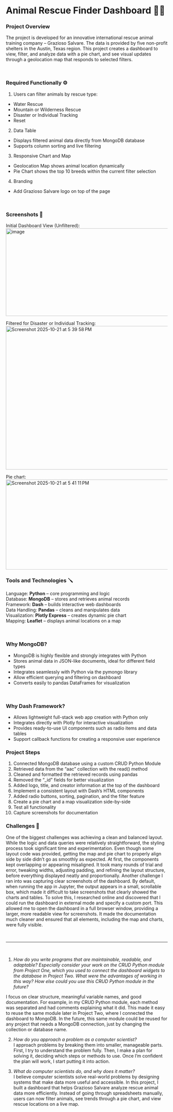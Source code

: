 # Animal Rescue Finder Dashboard 🐶🐱

### Project Overview
The project is developed for an innovative international rescue animal training company – Grazioso Salvare. The data is provided by five non-profit shelters in the Austin, Texas region. This project creates a dashboard to view, filter, and analyze data with a pie chart, and see visual updates through a geolocation map that responds to selected filters.

<br>

### Required Functionally ⚙️
1. Users can filter animals by rescue type: 
* Water Rescue
* Mountain or Wilderness Rescue
* Disaster or Individual Tracking
* Reset
2. Data Table
* Displays filtered animal data directly from MongoDB database
* Supports column sorting and live filtering
3. Responsive Chart and Map
* Geolocation Map shows animal location dynamically
* Pie Chart shows the top 10 breeds within the current filter selection
4. Branding
* Add Grazioso Salvare logo on top of the page

<br>

### Screenshots 🩻
Initial Dashboard View (Unfiltered): 
<br>
<img width="524" height="273" alt="image" src="https://github.com/user-attachments/assets/8f9371f6-5f73-499e-9893-9cb245112527" />
<br>


Filtered for Disaster or Individual Tracking:
<br>
<img width="1087" height="447" alt="Screenshot 2025-10-21 at 5 39 58 PM" src="https://github.com/user-attachments/assets/3ddd6736-9777-4543-a312-260392c3720f" />
<br>

Pie chart:
<br>
<img width="600" height="280" alt="Screenshot 2025-10-21 at 5 41 11 PM" src="https://github.com/user-attachments/assets/178619c1-dcd8-4b1c-839d-8207da9312b8" />
<br>

### Tools and Technologies 🪛
Language: **Python** – core programming and logic<br>
Database: **MongoDB** – stores and retrieves animal records<br>
Framework: **Dash** – builds interactive web dashboards<br>
Data Handling: **Pandas** – cleans and manipulates data<br>
Visualization: **Plotly Express** – creates dynamic pie chart<br>
Mapping: **Leaflet** – displays animal locations on a map

<br>

### Why MongoDB? 
* MongoDB is highly flexible and strongly integrates with Python
* Stores animal data in JSON-like documents, ideal for different field types
* Integrates seamlessly with Python via the pymongo library
* Allow efficient querying and filtering on dashboard
* Converts easily to pandas DataFrames for visualization
<br>

### Why Dash Framework? <br>
* Allows lightweight full-stack web app creation with Python only
* Integrates directly with Plotly for interactive visualization
* Provides ready-to-use UI components such as radio items and data tables
* Support callback functions for creating a responsive user experience

### Project Steps 
1. Connected MongoDB database using a custom CRUD Python Module
2. Retrieved data from the “aac” collection with the read() method
3. Cleaned and formatted the retrieved records using pandas
4. Removed the “_id” fields for better visualization
5. Added logo, title, and creator information at the top of the dashboard
6. Implement a consistent layout with Dash’s HTML components
7. Added radio buttons, sorting, pagination, and the filter feature
8. Create a pie chart and a map visualization side-by-side
9. Test all functionality
1. Capture screenshots for documentation

### Challenges 🚀
One of the biggest challenges was achieving a clean and balanced layout. While the logic and data queries were relatively straightforward, the styling process took significant time and experimentation. Even though some layout code was provided, getting the map and pie chart to properly align side by side didn’t go as smoothly as expected. At first, the components kept overlapping or appearing misaligned. It took many rounds of trial and error, tweaking widths, adjusting padding, and refining the layout structure, before everything displayed neatly and proportionally. Another challenge I ran into was capturing clear screenshots of the dashboard. By default, when running the app in Jupyter, the output appears in a small, scrollable box, which made it difficult to take screenshots that clearly showed the charts and tables. To solve this, I researched online and discovered that I could run the dashboard in external mode and specify a custom port. This allowed me to open the dashboard in a full browser window, providing a larger, more readable view for screenshots. It made the documentation much cleaner and ensured that all elements, including the map and charts, were fully visible.

<br>

---

<br>

1. *How do you write programs that are maintainable, readable, and adaptable? Especially consider your work on the CRUD Python module from Project One, which you used to connect the dashboard widgets to the database in Project Two. What were the advantages of working in this way? How else could you use this CRUD Python module in the future?* <br>

I focus on clear structure, meaningful variable names, and good documentation. For example, in my CRUD Python module, each method was separated and had comments explaining what it did. This made it easy to reuse the same module later in Project Two, where I connected the dashboard to MongoDB. In the future, this same module could be reused for any project that needs a MongoDB connection, just by changing the collection or database name.

2. *How do you approach a problem as a computer scientist?* <br>
I approach problems by breaking them into smaller, manageable parts. First, I try to understand the problem fully. Then, I make a plan for solving it, deciding which steps or methods to use. Once I’m confident the plan will work, I start putting it into action.

3. *What do computer scientists do, and why does it matter?* <br>
I believe computer scientists solve real-world problems by designing systems that make data more useful and accessible. In this project, I built a dashboard that helps Grazioso Salvare analyze rescue animal data more efficiently. Instead of going through spreadsheets manually, users can now filter animals, see trends through a pie chart, and view rescue locations on a live map. 


